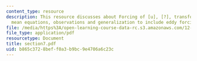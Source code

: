 ```yaml
---
content_type: resource
description: This resource discusses about Forcing of [u], [?], transformed eulerian
  mean equations, observations and generalization to include eddy forcing of condensation.
file: /media/https%3A/open-learning-course-data-rc.s3.amazonaws.com/12-812-general-circulation-of-the-earths-atmosphere-fall-2005/b865c3728beff0a3b9bc9e4706a6c23c_section7.pdf
file_type: application/pdf
resourcetype: Document
title: section7.pdf
uid: b865c372-8bef-f0a3-b9bc-9e4706a6c23c
---
```

